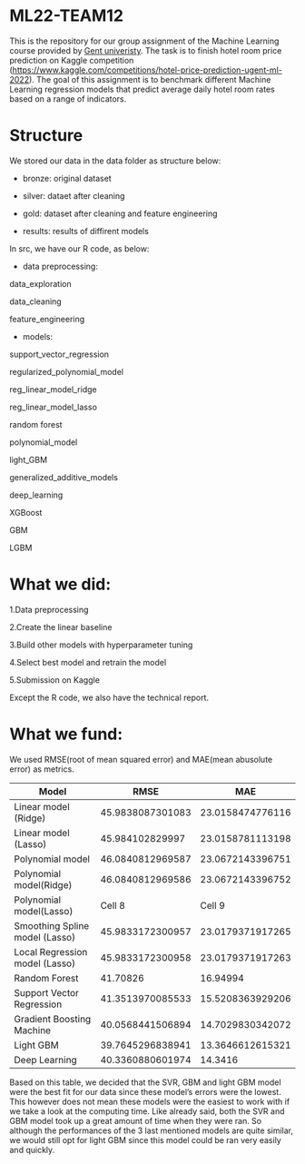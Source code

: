 # ML22-TEAM12

This is the repository for our group assignment of the Machine Learning course provided by [Gent univeristy](https://www.ugent.be/en). The task is to finish hotel room price prediction on Kaggle competition (https://www.kaggle.com/competitions/hotel-price-prediction-ugent-ml-2022). The goal of this assignment is to benchmark different Machine Learning regression models that predict average daily hotel room rates based on a range of indicators. 

# Structure 

We stored our data in the data folder as structure below: 
- bronze:
original dataset 

- silver:
dataet after cleaning 

- gold:
dataset after cleaning and feature engineering 

- results:
results of diffirent models 

In src, we have our R code, as below:

- data preprocessing:

data_exploration

data_cleaning

feature_engineering

- models:

support_vector_regression

regularized_polynomial_model

reg_linear_model_ridge

reg_linear_model_lasso

random forest

polynomial_model

light_GBM

generalized_additive_models

deep_learning

XGBoost

GBM

LGBM

# What we did:

1.Data preprocessing 

2.Create the linear baseline 

3.Build other models with hyperparameter tuning 

4.Select best model and retrain the model 

5.Submission on Kaggle

Except the R code, we also have the technical report. 


# What we fund:

We used RMSE(root of mean squared error) and MAE(mean abusolute error) as metrics. 

| Model                         | RMSE     | MAE      |
|-------------------------------|----------|----------|
| Linear model (Ridge)          | 45.9838087301083| 23.0158474776116|
| Linear model (Lasso)          | 45.984102829997 | 23.0158781113198|
| Polynomial model              | 46.0840812969587| 23.0672143396751|
| Polynomial model(Ridge)       | 46.0840812969586| 23.0672143396752|
| Polynomial model(Lasso)       | Cell 8   | Cell 9   |
| Smoothing Spline model (Lasso)| 45.9833172300957    | 23.0179371917265   |
| Local Regression model (Lasso)| 45.9833172300958    | 23.0179371917263    |
| Random Forest                 | 41.70826            | 16.94994    |
| Support Vector Regression     | 41.3513970085533    | 15.5208363929206    |
| Gradient Boosting Machine     | 40.0568441506894    | 14.7029830342072   |
| Light GBM                     | 39.7645296838941    | 13.3646612615321    |
| Deep Learning                 | 40.3360880601974    | 14.3416    |

Based on this table, we decided that the SVR, GBM and light GBM model were the best fit for our data since these model’s errors were the lowest.  This however does not mean these models were the easiest to work with if we take a look at the computing time. Like already said, both the SVR and GBM model took up a great amount of time when they were ran. So although the performances of the 3 last mentioned models are quite similar, we would still opt for light GBM since this model could be ran very easily and quickly.  
